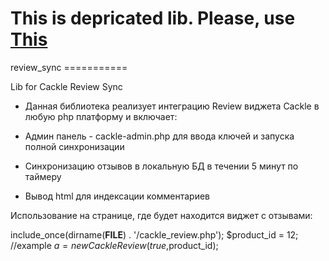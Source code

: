 <h1>This is depricated lib. Please, use <a href="https://bitbucket.org/cackle-plugin/review-php">This</a></h1>
review_sync
===========

Lib for Cackle Review Sync

- Данная библиотека реализует интеграцию Review виджета Cackle в любую php платформу и включает:

- Админ панель - cackle-admin.php  для ввода ключей и запуска полной синхронизации

- Синхронизацию отзывов в локальную БД в течении 5 минут по таймеру

- Вывод html для индексации комментариев


Использование на странице, где будет находится виджет с отзывами:

include_once(dirname(__FILE__) . '/cackle_review.php');
$product_id = 12; //example
$a = new CackleReview(true,$product_id);



